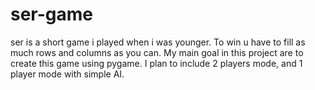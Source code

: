 # ser-game
ser is a short game i played when i was younger. To win u have to fill as much rows and columns as you can. My main goal in this project are to create this game using pygame. I plan to include 2 players mode, and 1 player mode with simple AI.
